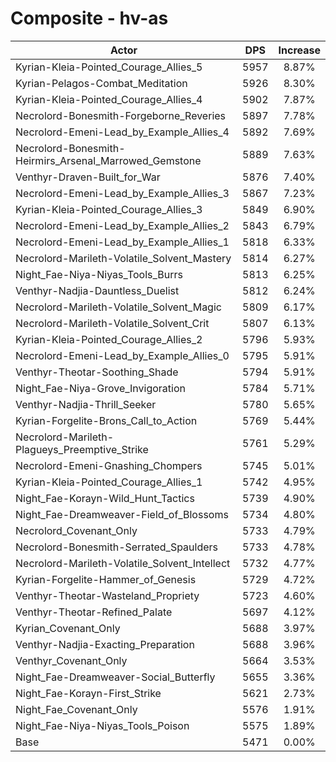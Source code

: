 # Composite - hv-as
| Actor | DPS | Increase |
|---|:---:|:---:|
|Kyrian-Kleia-Pointed_Courage_Allies_5|5957|8.87%|
|Kyrian-Pelagos-Combat_Meditation|5926|8.30%|
|Kyrian-Kleia-Pointed_Courage_Allies_4|5902|7.87%|
|Necrolord-Bonesmith-Forgeborne_Reveries|5897|7.78%|
|Necrolord-Emeni-Lead_by_Example_Allies_4|5892|7.69%|
|Necrolord-Bonesmith-Heirmirs_Arsenal_Marrowed_Gemstone|5889|7.63%|
|Venthyr-Draven-Built_for_War|5876|7.40%|
|Necrolord-Emeni-Lead_by_Example_Allies_3|5867|7.23%|
|Kyrian-Kleia-Pointed_Courage_Allies_3|5849|6.90%|
|Necrolord-Emeni-Lead_by_Example_Allies_2|5843|6.79%|
|Necrolord-Emeni-Lead_by_Example_Allies_1|5818|6.33%|
|Necrolord-Marileth-Volatile_Solvent_Mastery|5814|6.27%|
|Night_Fae-Niya-Niyas_Tools_Burrs|5813|6.25%|
|Venthyr-Nadjia-Dauntless_Duelist|5812|6.24%|
|Necrolord-Marileth-Volatile_Solvent_Magic|5809|6.17%|
|Necrolord-Marileth-Volatile_Solvent_Crit|5807|6.13%|
|Kyrian-Kleia-Pointed_Courage_Allies_2|5796|5.93%|
|Necrolord-Emeni-Lead_by_Example_Allies_0|5795|5.91%|
|Venthyr-Theotar-Soothing_Shade|5794|5.91%|
|Night_Fae-Niya-Grove_Invigoration|5784|5.71%|
|Venthyr-Nadjia-Thrill_Seeker|5780|5.65%|
|Kyrian-Forgelite-Brons_Call_to_Action|5769|5.44%|
|Necrolord-Marileth-Plagueys_Preemptive_Strike|5761|5.29%|
|Necrolord-Emeni-Gnashing_Chompers|5745|5.01%|
|Kyrian-Kleia-Pointed_Courage_Allies_1|5742|4.95%|
|Night_Fae-Korayn-Wild_Hunt_Tactics|5739|4.90%|
|Night_Fae-Dreamweaver-Field_of_Blossoms|5734|4.80%|
|Necrolord_Covenant_Only|5733|4.79%|
|Necrolord-Bonesmith-Serrated_Spaulders|5733|4.78%|
|Necrolord-Marileth-Volatile_Solvent_Intellect|5732|4.77%|
|Kyrian-Forgelite-Hammer_of_Genesis|5729|4.72%|
|Venthyr-Theotar-Wasteland_Propriety|5723|4.60%|
|Venthyr-Theotar-Refined_Palate|5697|4.12%|
|Kyrian_Covenant_Only|5688|3.97%|
|Venthyr-Nadjia-Exacting_Preparation|5688|3.96%|
|Venthyr_Covenant_Only|5664|3.53%|
|Night_Fae-Dreamweaver-Social_Butterfly|5655|3.36%|
|Night_Fae-Korayn-First_Strike|5621|2.73%|
|Night_Fae_Covenant_Only|5576|1.91%|
|Night_Fae-Niya-Niyas_Tools_Poison|5575|1.89%|
|Base|5471|0.00%|
